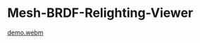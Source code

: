 # Mesh-BRDF-Relighting-Viewer

[demo.webm](https://github.com/TingtingLiao/mesh-relight-viewer/assets/45743512/584c9921-cb47-490a-bbc1-e8d8825bfe77)
